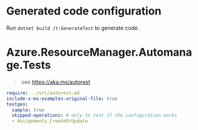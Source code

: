 # Generated code configuration

Run `dotnet build /t:GenerateTest` to generate code.

# Azure.ResourceManager.Automanage.Tests

> see https://aka.ms/autorest
``` yaml
require: ../src/autorest.md
include-x-ms-examples-original-file: true
testgen:
  sample: true
  skipped-operations: # only to test if the configuration works
  - Assignments_CreateOrUpdate
```
